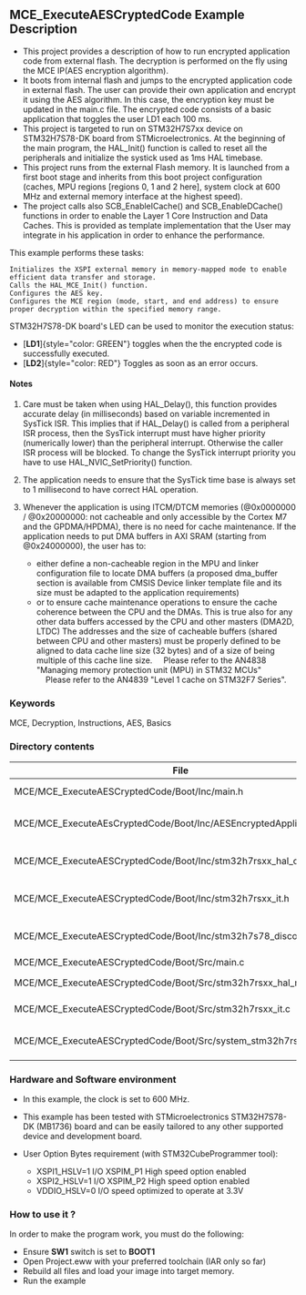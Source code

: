 ## <b>MCE_ExecuteAESCryptedCode Example Description</b>

- This project provides a description of how to run encrypted application code from external flash. The decryption is performed on the fly using the MCE IP(AES encryption algorithm). 
- It boots from internal flash and jumps to the encrypted application code in external flash. The user can provide their own application and encrypt it using the AES algorithm. 
   In this case, the encryption key must be updated in the main.c file. The encrypted code consists of a basic application that toggles the user LD1 each 100 ms.
- This project is targeted to run on STM32H7S7xx device on STM32H7S78-DK board from STMicroelectronics.
At the beginning of the main program, the HAL_Init() function is called to reset all the peripherals and initialize the systick used as 1ms HAL timebase.
- This project runs from the external Flash memory. It is launched from a first boot stage and inherits from this boot project
configuration (caches, MPU regions [regions 0, 1 and 2 here], system clock at 600 MHz and external memory interface at the highest speed).
- The project calls also SCB_EnableICache() and SCB_EnableDCache() functions in order to enable the Layer 1 Core Instruction and Data Caches. This is provided as template implementation that the User may
integrate in his application in order to enhance the performance.

This example performs these tasks:

	Initializes the XSPI external memory in memory-mapped mode to enable efficient data transfer and storage.
	Calls the HAL_MCE_Init() function.
	Configures the AES key.
	Configures the MCE region (mode, start, and end address) to ensure proper decryption within the specified memory range.


STM32H7S78-DK board's LED can be used to monitor the execution status:

 - [**LD1**]{style="color: GREEN"} toggles when the the encrypted code is successfully executed.
 - [**LD2**]{style="color: RED"}  Toggles as soon as an error occurs. 


#### <b>Notes</b>

 1. Care must be taken when using HAL_Delay(), this function provides accurate delay (in milliseconds) based on variable incremented in SysTick ISR. This implies that if HAL_Delay() is called from a peripheral ISR process, then the SysTick interrupt must have higher priority (numerically lower)
    than the peripheral interrupt. Otherwise the caller ISR process will be blocked. To change the SysTick interrupt priority you have to use HAL_NVIC_SetPriority() function.

 2. The application needs to ensure that the SysTick time base is always set to 1 millisecond to have correct HAL operation.

 3. Whenever the application is using ITCM/DTCM memories (@0x0000000 / @0x20000000: not cacheable and only accessible
    by the Cortex M7 and the GPDMA/HPDMA), there is no need for cache maintenance.
    If the application needs to put DMA buffers in AXI SRAM (starting from @0x24000000), the user has to:
    - either define a non-cacheable region in the MPU and linker configuration file to locate DMA buffers
      (a proposed dma_buffer section is available from CMSIS Device linker template file and its size must
      be adapted to the application requirements)
    - or to ensure cache maintenance operations to ensure the cache coherence between the CPU and the DMAs.
    This is true also for any other data buffers accessed by the CPU and other masters (DMA2D, LTDC)
    The addresses and the size of cacheable buffers (shared between CPU and other masters)
    must be properly defined to be aligned to data cache line size (32 bytes) and of a size of being multiple
    of this cache line size.
    Please refer to the AN4838 "Managing memory protection unit (MPU) in STM32 MCUs"
    Please refer to the AN4839 "Level 1 cache on STM32F7 Series".

### <b>Keywords</b>

MCE, Decryption, Instructions, AES, Basics 


### <b>Directory contents</b>

File                                                                 | Description
 ---                                                                 | ---
  MCE/MCE_ExecuteAESCryptedCode/Boot/Inc/main.h                      |  Header for main.c module
  MCE/MCE_ExecuteAEsCryptedCode/Boot/Inc/AESEncryptedAppli_bin.h     |  Encrypted application code
  MCE/MCE_ExecuteAESCryptedCode/Boot/Inc/stm32h7rsxx_hal_conf.h      |  BSP Configuration file
  MCE/MCE_ExecuteAESCryptedCode/Boot/Inc/stm32h7rsxx_it.h            |  Interrupt handlers header file
  MCE/MCE_ExecuteAESCryptedCode/Boot/Inc/stm32h7s78_discovery_conf.h |  HAL configuration file
  MCE/MCE_ExecuteAESCryptedCode/Boot/Src/main.c                      |  Main program
  MCE/MCE_ExecuteAESCryptedCode/Boot/Src/stm32h7rsxx_hal_msp.c       |  HAL MSP module
  MCE/MCE_ExecuteAESCryptedCode/Boot/Src/stm32h7rsxx_it.c            |  Interrupt handlers
  MCE/MCE_ExecuteAESCryptedCode/Boot/Src/system_stm32h7rsxx.c        |  STM32H7RSxx system source file

### <b>Hardware and Software environment</b>

  - In this example, the clock is set to 600 MHz.

  - This example has been tested with STMicroelectronics STM32H7S78-DK (MB1736) board and can be easily tailored to any other supported device
    and development board.

  - User Option Bytes requirement (with STM32CubeProgrammer tool):

    - XSPI1_HSLV=1 I/O XSPIM_P1 High speed option enabled
    - XSPI2_HSLV=1 I/O XSPIM_P2 High speed option enabled
    - VDDIO_HSLV=0 I/O speed optimized to operate at 3.3V

### <b>How to use it ?</b>

In order to make the program work, you must do the following:

 - Ensure **SW1** switch is set to **BOOT1**
 - Open Project.eww with your preferred toolchain (IAR only so far)
 - Rebuild all files and load your image into target memory.
 - Run the example
